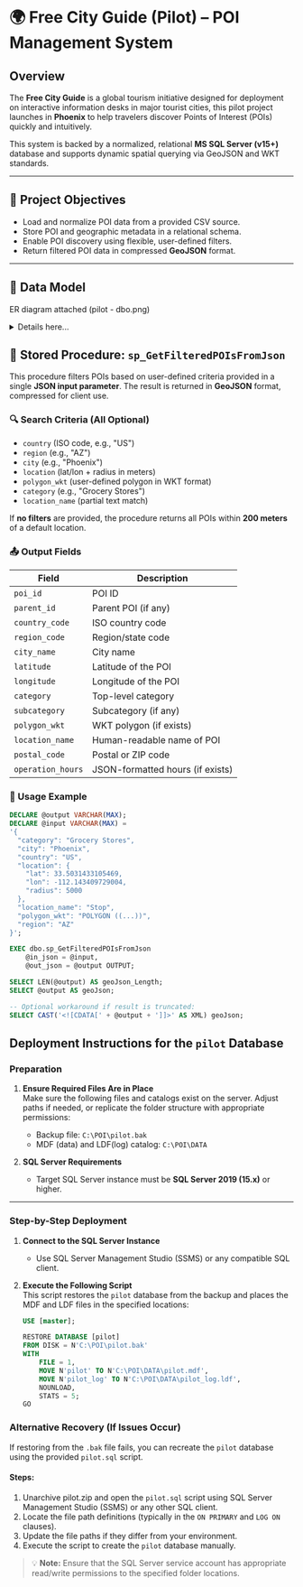 # 🌍 Free City Guide (Pilot) – POI Management System

## Overview

The **Free City Guide** is a global tourism initiative designed for deployment on interactive information desks in major tourist cities, this pilot project launches in **Phoenix** to help travelers discover Points of Interest (POIs) quickly and intuitively.

This system is backed by a normalized, relational **MS SQL Server (v15+)** database and supports dynamic spatial querying via GeoJSON and WKT standards.

---

## 🚀 Project Objectives

- Load and normalize POI data from a provided CSV source.
- Store POI and geographic metadata in a relational schema.
- Enable POI discovery using flexible, user-defined filters.
- Return filtered POI data in compressed **GeoJSON** format.

---

## 🧱 Data Model

ER diagram attached (pilot - dbo.png)

<details>
  <summary>Details here...</summary>

### 🔴 `fact_poi` – Core POI Table

| Column                | Description                                   |
|------------------------|-----------------------------------------------|
| `poi_id`              | Surrogate key for POI                          |
| `poi_external_id`     | External POI ID from source                    |
| `poi_location_name`   | Name of the location                           |
| `poi_geopoint`        | Coordinates (GeoPoint)                         |
| `parent_poi_id`       | Reference to parent POI                        |
| `brand_idfk`          | Foreign key to `dim_brand`                     |
| `subcategory_idfk`    | Foreign key to `dim_subcategory`               |
| `postal_code_idfk`    | Foreign key to `dim_postal_code`               |
| `polygon_idfk`        | Foreign key to `dim_polygon`                   |
| `operation_hours_idfk`| Foreign key to `dim_operation_hours`           |

---

### 🟩 Dimension Tables

#### `dim_country`
| Column         | Description                   |
|----------------|-------------------------------|
| `country_id`   | Surrogate key                 |
| `country_code` | ISO 2-letter country code     |

#### `dim_region`
| Column          | Description                 |
|------------------|-----------------------------|
| `region_id`      | Surrogate key               |
| `country_idfk`   | Foreign key to country      |
| `region_code`    | Region/state code (e.g., AZ)|

#### `dim_city`
| Column       | Description          |
|--------------|----------------------|
| `city_id`    | Surrogate key        |
| `region_idfk`| Foreign key to region|
| `city_name`  | City name            |

#### `dim_postal_code`
| Column           | Description                |
|------------------|----------------------------|
| `postal_code_id` | Surrogate key              |
| `city_idfk`      | Foreign key to city        |
| `postal_code`    | Postal or ZIP code         |

#### `dim_brand`
| Column             | Description               |
|--------------------|---------------------------|
| `brand_id`         | Surrogate key             |
| `brand_external_id`| Brand ID from source data |
| `brand_name`       | Name of the brand         |

#### `dim_category`
| Column           | Description           |
|------------------|-----------------------|
| `category_id`    | Surrogate key         |
| `category_name`  | Top-level category    |

#### `dim_subcategory`
| Column           | Description                 |
|------------------|-----------------------------|
| `subcategory_id` | Surrogate key               |
| `category_idfk`  | Foreign key to category     |
| `subcategory_name` | Optional subcategory name |

#### `dim_category_tag`
| Column            | Description     |
|-------------------|-----------------|
| `category_tag_id` | Surrogate key   |
| `category_tag_name` | Tag used in UI|

#### `dim_category_tag_lnk`
| Column               | Description              |
|----------------------|--------------------------|
| `category_tag_lnk_id`| Surrogate key            |
| `poi_idfk`           | Foreign key to POI       |
| `category_tag_idfk`  | Foreign key to tag       |

#### `dim_polygon`
| Column             | Description                |
|--------------------|----------------------------|
| `polygon_id`       | Surrogate key              |
| `polygon_value`    | WKT geometry               |
| `polygon`          | Native SQL geometry        |
| `polygon_value_hash` | Geometry hash value      |

#### `dim_operation_hours`
| Column                | Description                    |
|------------------------|--------------------------------|
| `operation_hours_id`   | Surrogate key                 |
| `operation_hours_value`| Hours stored as JSON          |

#### `vw_poi_geojson`
- View used to transform POI records into **compressed GeoJSON** format for client use.

---

### 🧾 `source_file` (Staging Table)

A flat staging table that mirrors the source CSV. Used for data import and transformation.

---
</details>

## 🧠 Stored Procedure: `sp_GetFilteredPOIsFromJson`

This procedure filters POIs based on user-defined criteria provided in a single **JSON input parameter**. The result is returned in **GeoJSON** format, compressed for client use.

### 🔍 Search Criteria (All Optional)

- `country` (ISO code, e.g., "US")
- `region` (e.g., "AZ")
- `city` (e.g., "Phoenix")
- `location` (lat/lon + radius in meters)
- `polygon_wkt` (user-defined polygon in WKT format)
- `category` (e.g., "Grocery Stores")
- `location_name` (partial text match)

If **no filters** are provided, the procedure returns all POIs within **200 meters** of a default location.

### 📤 Output Fields

| Field             | Description                          |
|------------------|--------------------------------------|
| `poi_id`         | POI ID                                |
| `parent_id`      | Parent POI (if any)                   |
| `country_code`   | ISO country code                      |
| `region_code`    | Region/state code                     |
| `city_name`      | City name                             |
| `latitude`       | Latitude of the POI                   |
| `longitude`      | Longitude of the POI                  |
| `category`       | Top-level category                    |
| `subcategory`    | Subcategory (if any)                  |
| `polygon_wkt`    | WKT polygon (if exists)               |
| `location_name`  | Human-readable name of POI            |
| `postal_code`    | Postal or ZIP code                    |
| `operation_hours`| JSON-formatted hours (if exists)      |

### 🧪 Usage Example

```sql
DECLARE @output VARCHAR(MAX);
DECLARE @input VARCHAR(MAX) = 
'{
  "category": "Grocery Stores",
  "city": "Phoenix",
  "country": "US",
  "location": {
    "lat": 33.5031433105469,
    "lon": -112.143409729004,
    "radius": 5000
  },
  "location_name": "Stop",
  "polygon_wkt": "POLYGON ((...))",
  "region": "AZ"
}';

EXEC dbo.sp_GetFilteredPOIsFromJson 
    @in_json = @input, 
    @out_json = @output OUTPUT;

SELECT LEN(@output) AS geoJson_Length;
SELECT @output AS geoJson;

-- Optional workaround if result is truncated:
SELECT CAST('<![CDATA[' + @output + ']]>' AS XML) geoJson;
```

## Deployment Instructions for the `pilot` Database

### Preparation

1. **Ensure Required Files Are in Place**  
   Make sure the following files and catalogs exist on the server. Adjust paths if needed, or replicate the folder structure with appropriate permissions:

   - Backup file: `C:\POI\pilot.bak`
   - MDF (data) and LDF(log) catalog: `C:\POI\DATA`
   
2. **SQL Server Requirements**  
   - Target SQL Server instance must be **SQL Server 2019 (15.x)** or higher.

---

### Step-by-Step Deployment

1. **Connect to the SQL Server Instance**  
   - Use SQL Server Management Studio (SSMS) or any compatible SQL client.

2. **Execute the Following Script**  
   This script restores the `pilot` database from the backup and places the MDF and LDF files in the specified locations:

   ```sql
   USE [master];

   RESTORE DATABASE [pilot] 
   FROM DISK = N'C:\POI\pilot.bak' 
   WITH 
       FILE = 1,
       MOVE N'pilot' TO N'C:\POI\DATA\pilot.mdf',
       MOVE N'pilot_log' TO N'C:\POI\DATA\pilot_log.ldf',
       NOUNLOAD,
       STATS = 5;
   GO

### Alternative Recovery (If Issues Occur)

If restoring from the `.bak` file fails, you can recreate the `pilot` database using the provided `pilot.sql` script.

#### Steps:

1. Unarchive pilot.zip and open the `pilot.sql` script using SQL Server Management Studio (SSMS) or any other SQL client.
2. Locate the file path definitions (typically in the `ON PRIMARY` and `LOG ON` clauses).
3. Update the file paths if they differ from your environment.
4. Execute the script to create the `pilot` database manually.

> 💡 **Note:** Ensure that the SQL Server service account has appropriate read/write permissions to the specified folder locations.